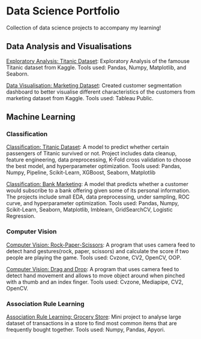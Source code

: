 # Data Science Portfolio
Collection of data science projects to accompany my learning!

## Data Analysis and Visualisations

[Exploratory Analysis: Titanic Dataset](https://github.com/arturvilenskiy/data_science_portfolio/blob/main/titanic_exploratory.ipynb): Exploratory Analysis of the famouse Titanic dataset from Kaggle. Tools used: Pandas, Numpy, Matplotlib, and Seaborn.

[Data Visualisation: Marketing Dataset](https://public.tableau.com/app/profile/artur.vilenskiy/viz/MarketingDataset-Part1CustomerSegmentation/Dashboard1): Created customer segmentation dashboard to better visualise different characteristics of the customers from marketing dataset from Kaggle. Tools used: Tableau Public.


## Machine Learning

### Classification

[Classification: Titanic Dataset](https://github.com/arturvilenskiy/data_science_portfolio/blob/main/titanic_model.ipynb): A model to predict whether certain passengers of Titanic survived or not. Project includes data cleanup, feature engineering, data preprocessing, K-Fold cross validation to choose the best model, and hyperparameter optimization. Tools used: Pandas, Numpy, Pipeline, Scikit-Learn, XGBoost, Seaborn, Matplotlib

[Classification: Bank Marketing](https://github.com/arturvilenskiy/data_science_portfolio/blob/main/bank_marketing_logistic.ipynb): A model that predicts whether a customer would subscribe to a bank offering given some of its personal information. The projects include small EDA, data preprocessing, under sampling, ROC curve, and hyperparameter optimization. Tools used: Pandas, Numpy, Scikit-Learn, Seaborn, Matplotlib, Imblearn, GridSearchCV, Logistic Regression. 

### Computer Vision

[Computer Vision: Rock-Paper-Scissors](https://github.com/arturvilenskiy/data_science_portfolio/tree/main/Rock-Paper-Scissors%20Game): A program that uses camera feed to detect hand gestures(rock, paper, scissors) and calculate the score if two people are playing the game. Tools used: Cvzone, CV2, OpenCV, OOP.

[Computer Vision: Drag and Drop](https://github.com/arturvilenskiy/data_science_portfolio/tree/main/drag_and_drop): A program that uses camera feed to detect hand movement and allows to move object around when pinched with a thumb and an index finger. Tools used: Cvzone, Mediapipe, CV2, OpenCV. 

### Association Rule Learning

[Association Rule Learning: Grocery Store](https://github.com/arturvilenskiy/data_science_portfolio/blob/main/grocery_store_apriori.ipynb): Mini project to analyse large dataset of transactions in a store to find most common items that are frequently bought together. Tools used: Numpy, Pandas, Apyori. 
